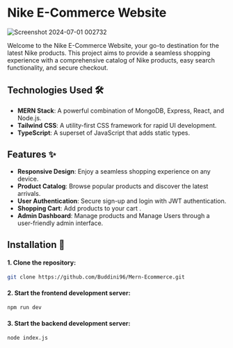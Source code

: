 # Nike E-Commerce Website
![Screenshot 2024-07-01 002732](https://github.com/Buddini96/Mern-Ecommerce/assets/84434313/39b7294d-8249-4371-9c0d-f58012497cd4)

Welcome to the Nike E-Commerce Website, your go-to destination for the latest Nike products. This project aims to provide a seamless shopping experience with a comprehensive catalog of Nike products, easy search functionality, and secure checkout.

## Technologies Used 🛠️

- **MERN Stack**: A powerful combination of MongoDB, Express, React, and Node.js.
- **Tailwind CSS**: A utility-first CSS framework for rapid UI development.
- **TypeScript**: A superset of JavaScript that adds static types.

## Features ✨

- **Responsive Design**: Enjoy a seamless shopping experience on any device.
- **Product Catalog**: Browse popular products and discover the latest arrivals.
- **User Authentication**: Secure sign-up and login with JWT authentication.
- **Shopping Cart**: Add products to your cart .
- **Admin Dashboard**: Manage products and Manage Users through a user-friendly admin interface.


## Installation 🚀

#### 1. Clone the repository:

```bash
git clone https://github.com/Buddini96/Mern-Ecommerce.git 

```
#### 2. Start the frontend development server:

```bash
npm run dev

```
#### 3. Start the backend development server:

```bash
node index.js 


